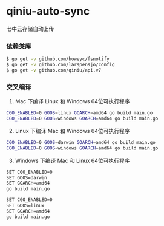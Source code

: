 # qiniu-auto-sync
七牛云存储自动上传

### 依赖类库

```bash
$ go get -v github.com/howeyc/fsnotify
$ go get -v github.com/larspensjo/config
$ go get -v github.com/qiniu/api.v7
```

### 交叉编译

1. Mac 下编译 Linux 和 Windows 64位可执行程序

```bash
CGO_ENABLED=0 GOOS=linux GOARCH=amd64 go build main.go
CGO_ENABLED=0 GOOS=windows GOARCH=amd64 go build main.go
```

2. Linux 下编译 Mac 和 Windows 64位可执行程序

```bash
CGO_ENABLED=0 GOOS=darwin GOARCH=amd64 go build main.go
CGO_ENABLED=0 GOOS=windows GOARCH=amd64 go build main.go
```

3. Windows 下编译 Mac 和 Linux 64位可执行程序

```bash
SET CGO_ENABLED=0
SET GOOS=darwin
SET GOARCH=amd64
go build main.go

SET CGO_ENABLED=0
SET GOOS=linux
SET GOARCH=amd64
go build main.go
```